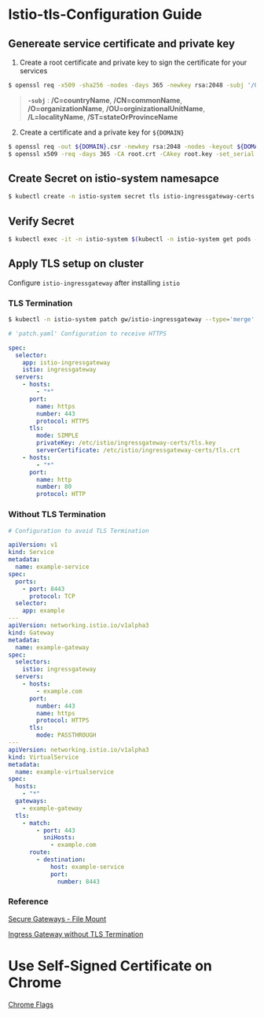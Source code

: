 # Istio-tls-Configuration Guide

## Genereate service certificate and private key

1. Create a root certificate and private key to sign the certificate for your services

```sh
$ openssl req -x509 -sha256 -nodes -days 365 -newkey rsa:2048 -subj '/O=<organizationName>/CN=<commonName>' -keyout root.key -out root.crt
```
> **`-subj`** : **/C=countryName**, **/CN=commonName**, **/O=organizationName**, **/OU=orginizationalUnitName**, **/L=localityName**, **/ST=stateOrProvinceName**

2. Create a certificate and a private key for `${DOMAIN}`

```sh
$ openssl req -out ${DOMAIN}.csr -newkey rsa:2048 -nodes -keyout ${DOMAIN}.key -subj "/CN=<commonName>/O=<ORGANIZATION>"
$ openssl x509 -req -days 365 -CA root.crt -CAkey root.key -set_serial 0 -in ${DOMAIN}.csr -out ${DOMAIN}.crt
```
## Create Secret on istio-system namesapce

```sh
$ kubectl create -n istio-system secret tls istio-ingressgateway-certs --key ${DOMAIN}.key --cert ${DOMAIN}.crt
```

## Verify Secret

```sh
$ kubectl exec -it -n istio-system $(kubectl -n istio-system get pods -l istio=ingressgateway -o jsonpath='{.items[0].metadata.name}') -- ls -al /etc/istio/ingressgateway-certs
```

## Apply TLS setup on cluster

Configure `istio-ingressgateway` after installing `istio`

### TLS Termination

```sh
$ kubectl -n istio-system patch gw/istio-ingressgateway --type='merge' -p "$(cat patch.yaml)"
```

```yaml
# 'patch.yaml' Configuration to receive HTTPS

spec:
  selector:
    app: istio-ingressgateway
    istio: ingressgateway
  servers:
    - hosts:
        - "*"
      port:
        name: https
        number: 443
        protocol: HTTPS
      tls:
        mode: SIMPLE
        privateKey: /etc/istio/ingressgateway-certs/tls.key
        serverCertificate: /etc/istio/ingressgateway-certs/tls.crt
    - hosts:
        - "*"
      port:
        name: http
        number: 80
        protocol: HTTP
```

### Without TLS Termination

```yaml
# Configuration to avoid TLS Termination

apiVersion: v1
kind: Service
metadata:
  name: example-service
spec:
  ports:
    - port: 8443
      protocol: TCP
  selector:
    app: example
---
apiVersion: networking.istio.io/v1alpha3
kind: Gateway
metadata:
  name: example-gateway
spec:
  selectors:
    istio: ingressgateway
  servers:
    - hosts:
        - example.com
      port:
        number: 443
        name: https
        protocol: HTTPS
      tls:
        mode: PASSTHROUGH
---
apiVersion: networking.istio.io/v1alpha3
kind: VirtualService
metadata:
  name: example-virtualservice
spec:
  hosts:
    - "*"
  gateways:
    - example-gateway
  tls:
    - match:
        - port: 443
          sniHosts:
            - example.com
      route:
        - destination:
            host: example-service
            port:
              number: 8443
```

### **Reference**

[Secure Gateways - File Mount](https://istio.io/docs/tasks/traffic-management/ingress/secure-ingress-mount/)

[Ingress Gateway without TLS Termination](https://istio.io/docs/tasks/traffic-management/ingress/ingress-sni-passthrough/)

# Use Self-Signed Certificate on Chrome

[Chrome Flags](https://stackoverflow.com/a/31900210)
